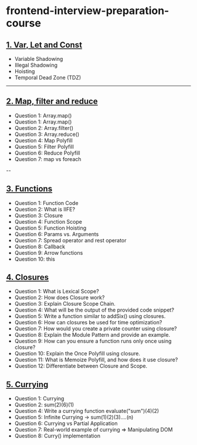 # frontend-interview-preparation-course

## [1. Var, Let and Const](https://github.com/infoofajit/roadside-to-dream-job/tree/master/1-javascript-interview/1-var-let-const)
- Variable Shadowing
- Illegal Shadowing
- Hoisting
- Temporal Dead Zone (TDZ)

---

## [2. Map, filter and reduce](https://github.com/infoofajit/roadside-to-dream-job/tree/master/1-javascript-interview/1-var-let-const)
- Question 1: Array.map()
- Question 1: Array.map()
- Question 2: Array.filter()
- Question 3: Array.reduce()
- Question 4: Map Polyfill
- Question 5: Filter Polyfill
- Question 6: Reduce Polyfill
- Question 7: map vs foreach

--

## [3. Functions](https://github.com/infoofajit/roadside-to-dream-job/tree/master/1-javascript-interview/1-var-let-const)
- Question 1: Function Code
- Question 2: What is IIFE?
- Question 3: Closure
- Question 4: Function Scope
- Question 5: Function Hoisting
- Question 6: Params vs. Arguments
- Question 7: Spread operator and rest operator
- Question 8: Callback
- Question 9: Arrow functions
- Question 10: this

## [4. Closures](https://github.com/infoofajit/roadside-to-dream-job/tree/master/1-javascript-interview/1-var-let-const)
- Question 1: What is Lexical Scope?
- Question 2: How does Closure work?
- Question 3: Explain Closure Scope Chain.
- Question 4: What will be the output of the provided code snippet?
- Question 5: Write a function similar to addSix() using closures.
- Question 6: How can closures be used for time optimization?
- Question 7: How would you create a private counter using closure?
- Question 8: Explain the Module Pattern and provide an example.
- Question 9: How can you ensure a function runs only once using closure?
- Question 10: Explain the Once Polyfill using closure.
- Question 11: What is Memoize Polyfill, and how does it use closure?
- Question 12: Differentiate between Closure and Scope.

## [5. Currying](https://github.com/infoofajit/roadside-to-dream-job/tree/master/1-javascript-interview/1-var-let-const)
- Question 1: Currying
- Question 2: sum(2)(6)(1)
- Question 4: Write a currying function evaluate("sum")(4)(2)
- Question 5: Infinite Currying -> sum(1)(2)(3)....(n)
- Question 6: Currying vs Partial Application
- Question 7: Real-world example of currying => Manipulating DOM
- Question 8: Curry() implementation
